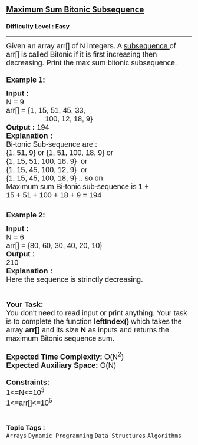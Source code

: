 <h2><a href="https://practice.geeksforgeeks.org/problems/maximum-sum-bitonic-subsequence1857/1">Maximum Sum Bitonic Subsequence</a></h2><h3>Difficulty Level : Easy</h3><hr><div class="problems_problem_content__Xm_eO"><p><span style="font-size:20px"><span style="font-family:arial,helvetica,sans-serif">Given an array arr[]&nbsp;of N integers. A <a href="http://en.wikipedia.org/wiki/Subsequence">subsequence&nbsp;</a>of arr[]&nbsp;is called Bitonic if it is first increasing then decreasing. Print the max sum bitonic subsequence.<br>
<br>
<strong>Example 1:</strong></span></span></p>

<pre><span style="font-size:20px"><span style="font-family:arial,helvetica,sans-serif"><strong>Input :</strong>
N = 9
arr[] = {1, 15, 51, 45, 33,
                   100, 12, 18, 9}
<strong>Output : </strong>194
<strong>Explanation :</strong>
Bi-tonic Sub-sequence are :
{1, 51, 9} or {1, 51, 100, 18, 9} or
{1, 15, 51, 100, 18, 9}  or
{1, 15, 45, 100, 12, 9}  or
{1, 15, 45, 100, 18, 9} .. so on           
Maximum sum Bi-tonic sub-sequence is 1 +
15 + 51 + 100 + 18 + 9 = 194</span></span></pre>

<p><br>
<span style="font-size:20px"><span style="font-family:arial,helvetica,sans-serif"><strong>Example 2:</strong></span></span></p>

<pre><span style="font-size:20px"><span style="font-family:arial,helvetica,sans-serif"><strong>Input :</strong>
N = 6
arr[] = {80, 60, 30, 40, 20, 10}
<strong>Output :</strong>
210
<strong>Explanation :</strong>
Here the sequence is strinctly decreasing.
</span></span></pre>

<p>&nbsp;</p>

<p><span style="font-size:20px"><span style="font-family:arial,helvetica,sans-serif"><strong>Your Task:&nbsp;&nbsp;</strong><br>
You don't need to read input or print anything. Your task is to complete the function&nbsp;<strong>leftIndex()</strong>&nbsp;which takes the array <strong>arr[]</strong> and its size <strong>N </strong>as inputs and returns the maximum Bitonic sequence sum.<br>
<br>
<strong>Expected Time Complexity:</strong> O(N<sup>2</sup>)<br>
<strong>Expected Auxiliary Space:</strong> O(N)<br>
<br>
<strong>Constraints:</strong><br>
1&lt;=N&lt;=10<sup>3</sup><br>
1&lt;=arr[]&lt;=10<sup>5</sup></span></span></p>
</div><br><p><span style=font-size:18px><strong>Topic Tags : </strong><br><code>Arrays</code>&nbsp;<code>Dynamic Programming</code>&nbsp;<code>Data Structures</code>&nbsp;<code>Algorithms</code>&nbsp;